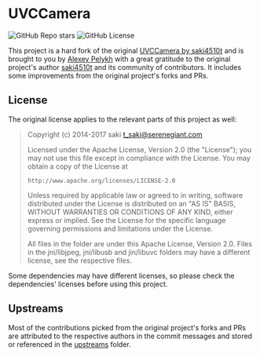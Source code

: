 # UVCCamera

![GitHub Repo stars](https://img.shields.io/github/stars/alexey-pelykh/UVCCamera?style=flat&logo=github)
![GitHub License](https://img.shields.io/github/license/alexey-pelykh/UVCCamera)

This project is a hard fork of the original [UVCCamera by saki4510t](https://github.com/saki4510t/UVCCamera) and is
brought to you by [Alexey Pelykh](https://github.com/alexey-pelykh) with a great gratitude to the original project's
author [saki4510t](https://github.com/saki4510t/) and its community of contributors. It includes some improvements from
the original project's forks and PRs.

## License

The original license applies to the relevant parts of this project as well:

> Copyright (c) 2014-2017 saki t_saki@serenegiant.com
>
> Licensed under the Apache License, Version 2.0 (the "License");
> you may not use this file except in compliance with the License.
> You may obtain a copy of the License at
>
>     http://www.apache.org/licenses/LICENSE-2.0
>
> Unless required by applicable law or agreed to in writing, software
> distributed under the License is distributed on an "AS IS" BASIS,
> WITHOUT WARRANTIES OR CONDITIONS OF ANY KIND, either express or implied.
> See the License for the specific language governing permissions and
> limitations under the License.
>
> All files in the folder are under this Apache License, Version 2.0.
> Files in the jni/libjpeg, jni/libusb and jin/libuvc folders may have a different license,
> see the respective files.

Some dependencies may have different licenses, so please check the dependencies' licenses before using this project.

## Upstreams

Most of the contributions picked from the original project's forks and PRs are attributed to the respective authors in
the commit messages and stored or referenced in the [upstreams](./upstreams) folder.
